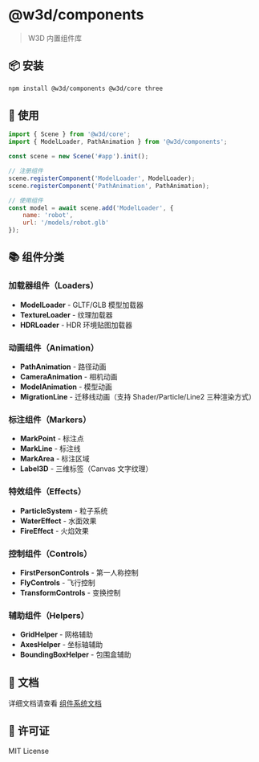 # @w3d/components

> W3D 内置组件库

## 📦 安装

```bash
npm install @w3d/components @w3d/core three
```

## 🚀 使用

```javascript
import { Scene } from '@w3d/core';
import { ModelLoader, PathAnimation } from '@w3d/components';

const scene = new Scene('#app').init();

// 注册组件
scene.registerComponent('ModelLoader', ModelLoader);
scene.registerComponent('PathAnimation', PathAnimation);

// 使用组件
const model = await scene.add('ModelLoader', {
    name: 'robot',
    url: '/models/robot.glb'
});
```

## 📚 组件分类

### 加载器组件（Loaders）

- **ModelLoader** - GLTF/GLB 模型加载器
- **TextureLoader** - 纹理加载器
- **HDRLoader** - HDR 环境贴图加载器

### 动画组件（Animation）

- **PathAnimation** - 路径动画
- **CameraAnimation** - 相机动画
- **ModelAnimation** - 模型动画
- **MigrationLine** - 迁移线动画（支持 Shader/Particle/Line2 三种渲染方式）

### 标注组件（Markers）

- **MarkPoint** - 标注点
- **MarkLine** - 标注线
- **MarkArea** - 标注区域
- **Label3D** - 三维标签（Canvas 文字纹理）

### 特效组件（Effects）

- **ParticleSystem** - 粒子系统
- **WaterEffect** - 水面效果
- **FireEffect** - 火焰效果

### 控制组件（Controls）

- **FirstPersonControls** - 第一人称控制
- **FlyControls** - 飞行控制
- **TransformControls** - 变换控制

### 辅助组件（Helpers）

- **GridHelper** - 网格辅助
- **AxesHelper** - 坐标轴辅助
- **BoundingBoxHelper** - 包围盒辅助

## 📖 文档

详细文档请查看 [组件系统文档](../../docs/component-system.md)

## 📄 许可证

MIT License

